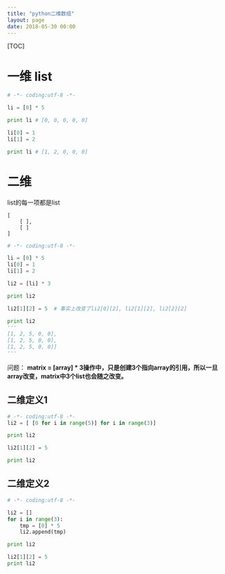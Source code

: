 ```yaml
---
title: "python二维数组"
layout: page
date: 2018-05-30 00:00
---
```


[TOC]

# 一维 list

```python
# -*- coding:utf-8 -*-

li = [0] * 5

print li # [0, 0, 0, 0, 0]

li[0] = 1
li[1] = 2

print li # [1, 2, 0, 0, 0]
```

# 二维

list的每一项都是list
```
[
    [ ],
    [ ]
]
```

```python
# -*- coding:utf-8 -*-

li = [0] * 5
li[0] = 1
li[1] = 2

li2 = [li] * 3

print li2

li2[1][2] = 5  # 事实上改变了li2[0][2], li2[1][2], li2[2][2]

print li2
'''
[1, 2, 5, 0, 0],
[1, 2, 5, 0, 0],
[1, 2, 5, 0, 0]]
'''
```

问题： **matrix = [array] * 3操作中，只是创建3个指向array的引用，所以一旦array改变，matrix中3个list也会随之改变。**

## 二维定义1

```python
# -*- coding:utf-8 -*-
li2 = [ [0 for i in range(5)] for i in range(3)]

print li2

li2[1][2] = 5

print li2
```

## 二维定义2

```python
# -*- coding:utf-8 -*-

li2 = []
for i in range(3):
    tmp = [0] * 5
    li2.append(tmp)

print li2

li2[1][2] = 5
print li2
```
